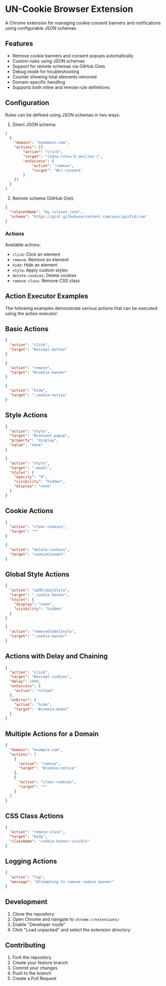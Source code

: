 # UN-Cookie Browser Extension

A Chrome extension for managing cookie consent banners and notifications using configurable JSON schemas.

## Features

- Remove cookie banners and consent popups automatically
- Custom rules using JSON schemas
- Support for remote schemas via GitHub Gists
- Debug mode for troubleshooting
- Counter showing total elements removed
- Domain-specific handling
- Supports both inline and remote rule definitions

## Configuration

Rules can be defined using JSON schemas in two ways:

1. Direct JSON schema:
```json
[
  {
    "domain": "mydomain.com",
    "actions": [{
        "action": "click",
        "target": "[data-role='b_decline']",
        "onSuccess": {
            "action": "remove",
            "target": "#cl-consent"
        }
    }]
  }
]
```

2. Remote schema (GitHub Gist):
```json
{
  "rulesetName": "my_ruleset.json",
  "schema": "https://gist.githubusercontent.com/user/gistid/raw"
}
```

### Actions

Available actions:
- `click`: Click an element
- `remove`: Remove an element
- `hide`: Hide an element
- `style`: Apply custom styles
- `delete-cookies`: Delete cookies
- `remove-class`: Remove CSS class

## Action Executor Examples

The following examples demonstrate various actions that can be executed using the action executor:

## Basic Actions

```json
{
  "action": "click",
  "target": "#accept-button"
}

{
  "action": "remove",
  "target": "#cookie-banner"
}

{
  "action": "hide",
  "target": ".cookie-notice"
}
```

## Style Actions

```json
{
  "action": "style",
  "target": "#consent-popup",
  "property": "display",
  "value": "none"
}

{
  "action": "style",
  "target": ".modal",
  "styles": {
    "opacity": "0",
    "visibility": "hidden",
    "display": "none"
  }
}
```

## Cookie Actions

```json
{
  "action": "clear-cookies",
  "target": "*"
}

{
  "action": "delete-cookies",
  "target": "cookieConsent"
}
```

## Global Style Actions

```json
{
  "action": "addGlobalStyle",
  "target": ".cookie-banner",
  "styles": {
    "display": "none",
    "visibility": "hidden"
  }
}

{
  "action": "removeGlobalStyle",
  "target": ".cookie-banner"
}
```

## Actions with Delay and Chaining

```json
{
  "action": "click",
  "target": "#accept-cookies",
  "delay": 1000,
  "onSuccess": {
    "action": "reload"
  },
  "onError": {
    "action": "hide",
    "target": "#cookie-modal"
  }
}
```

## Multiple Actions for a Domain

```json
{
  "domain": "example.com",
  "actions": [
    {
      "action": "remove",
      "target": "#cookie-notice"
    },
    {
      "action": "clear-cookies",
      "target": "*"
    }
  ]
}
```

## CSS Class Actions

```json
{
  "action": "remove-class",
  "target": "body",
  "className": "cookie-banner-visible"
}
```

## Logging Actions

```json
{
  "action": "log",
  "message": "Attempting to remove cookie banner"
}
````

## Development

1. Clone the repository
2. Open Chrome and navigate to `chrome://extensions/`
3. Enable "Developer mode"
4. Click "Load unpacked" and select the extension directory

## Contributing

1. Fork the repository
2. Create your feature branch
3. Commit your changes
4. Push to the branch
5. Create a Pull Request